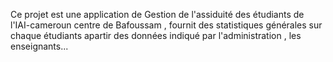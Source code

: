 Ce projet est une application de Gestion de l'assiduité des étudiants de l'IAI-cameroun  centre de Bafoussam  , fournit  des statistiques  générales sur chaque étudiants  apartir des données indiqué par l'administration , les enseignants... 

